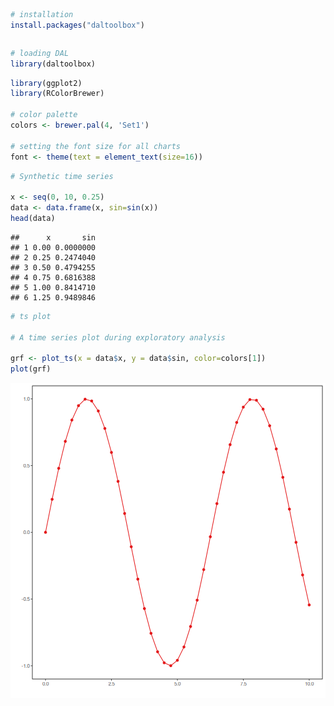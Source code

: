 
``` r
# installation 
install.packages("daltoolbox")
```

```

```

``` r
# loading DAL
library(daltoolbox) 
```


``` r
library(ggplot2)
library(RColorBrewer)

# color palette
colors <- brewer.pal(4, 'Set1')

# setting the font size for all charts
font <- theme(text = element_text(size=16))
```


``` r
# Synthetic time series

x <- seq(0, 10, 0.25)
data <- data.frame(x, sin=sin(x))
head(data)
```

```
##      x       sin
## 1 0.00 0.0000000
## 2 0.25 0.2474040
## 3 0.50 0.4794255
## 4 0.75 0.6816388
## 5 1.00 0.8414710
## 6 1.25 0.9489846
```


``` r
# ts plot

# A time series plot during exploratory analysis

grf <- plot_ts(x = data$x, y = data$sin, color=colors[1])
plot(grf)
```

![plot of chunk unnamed-chunk-4](fig/grf_ts/unnamed-chunk-4-1.png)

